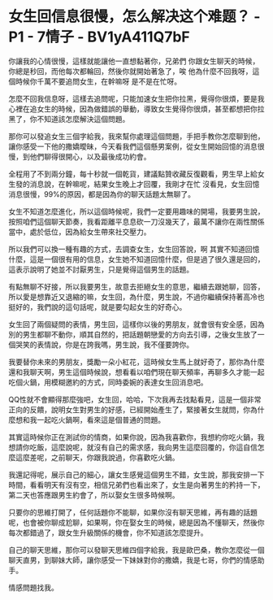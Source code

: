 # 女生回信息很慢，怎么解决这个难题？ - P1 - 7情子 - BV1yA411Q7bF

你讓我的心情很慢，這樣就能讓他一直想黏著你，兄弟們 你跟女生聊天的時候，你總是秒回，而他每次都輪回，然後你就開始著急了，唉 他為什麼不回我呀，這個時候你千萬不要追問女生，在幹嘛呀 是不是在忙呀。

怎麼不回我信息呀，這樣去追問呢，只能加速女生把你拉黑，覺得你很煩，要是我心裡在追女生的時候，因為做錯誤的舉動，導致女生覺得你很煩，甚至都想把你拉黑了，你不知道該怎麼解決這個問題。

那你可以發追女生三個字給我，我來幫你處理這個問題，手把手教你怎麼聊到他，讓你感受一下他的撒嬌曖昧，今天看我們這個懸男案例，從女生開始回憶的消息很慢，到他們聊得很開心，以及最後成功約會。

全程用了不到兩分鐘，每十秒就一個乾貨，建議點贊收藏反復觀看，男生早上給女生發的消息說，在幹嘛呢，結果女生晚上才回覆，我剛才在忙 沒看見，女生回憶消息很慢，99%的原因，都是因為你的聊天話題太無聊了。

女生不知道怎麼進化，所以這個時候呢，我們一定要用趣味的開場，我要男生說，按照咱們這個聊天節奏，我看距離平息息砍一刀沒幾天了，最萬不讓你在兩性關係當中，處於低位，因為給女生帶來社交壓力。

所以我們可以換一種有趣的方式，去調查女生，女生回答說，啊 其實不知道回憶什麼，這是一個很有用的信息，女生她不知道回憶什麼，但是過了很久還是回的，這表示說明了她並不討厭男生，只是覺得這個男生的話題。

有點無聊不好接，所以我要男生，故意去拒絕女生的意思，繼續去跟她聊，回答，所以愛是想靠近又退縮的嘛，女生回，為什麼，男生說，不過你繼續保持著高冷也挺好的，我們說的這句話呢，就是要勾起女生的好奇心。

女生回了兩個疑問的表情，男生回，這樣你以後的男朋友，就會很有安全感，因為別的男生都聊不動你，順其自然的，把話題朝戀愛的方向去引導，之後女生放了一個哭笑的表情說，你是在誇我嗎，男生說，我不僅要誇你。

我要替你未來的男朋友，獎勵一朵小紅花，這時候女生馬上就好奇了，那你為什麼還和我聊天啊，男生這個時候說，想看看以咱們現在聊天頻率，再聊多久才能一起吃個火鍋，用模糊邀約的方式，同時委婉的表達女生回消息吧。

QQ性就不會顯得那麼強吧，女生回，哈哈，下次我再去找點看見，這是一個非常正向的反饋，說明女生對男生的好感，已經開始產生了，緊接著女生就問，你為什麼想和我一起吃火鍋啊，看來這是個普通的問題。

其實這時候你正在測試你的情商，如果你說，因為我喜歡你，我想約你吃火鍋，我想請你吃飯，這麼說呢，就沒有自己的需求感，我向男生這麼回覆的，你這自信怎麼這麼差呢，之前聊天，你跟我說過，你喜歡吃火鍋。

我還記得呢，展示自己的細心，讓女生感覺這個男生不錯，女生說，那我安排一下時間，看看明天有沒有空，相信兄弟們也看出來了，女生是向著男生的矜持一下，第二天也答應跟男生約會了，所以娶女生很多時候啊。

只要你的思維打開了，任何話題你不能聊，如果你沒有聊天思維，再有趣的話題呢，也會被你聊成尬聊，如果啊，你在娶女生的時候，總是因為不懂聊天，然後你每次都錯過了，跟女生升級關係的機會，你不知道該怎麼提升。

自己的聊天思維，那你可以發聊天思維四個字給我，我是歐巴桑，教你怎麼從一個聊天直男，到聊妹大師，讓你感受一下妹妹對你的撒嬌，我是七哥，你們的情感助手。

情感問題找我。